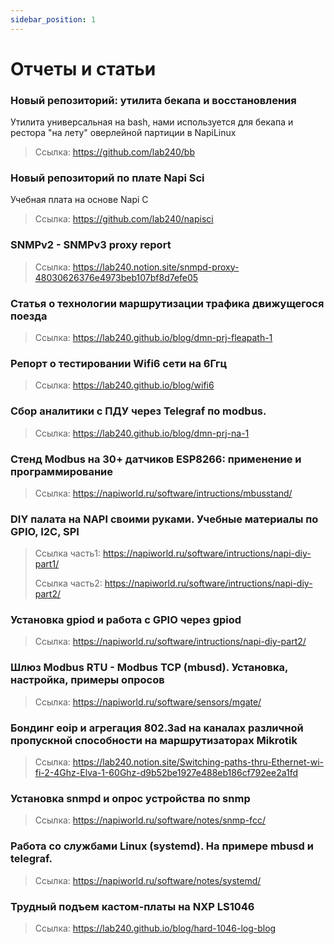 ```yaml
---
sidebar_position: 1
---
```


# Отчеты и статьи

### Новый репозиторий: утилита бекапа и восстановления

Утилита универсальная на bash, нами используется для бекапа и рестора "на лету" оверлейной партиции в NapiLinux

  >Ссылка: https://github.com/lab240/bb

### Новый репозиторий по плате Napi Sci

Учебная плата на основе Napi C

  >Ссылка: https://github.com/lab240/napisci

### SNMPv2 - SNMPv3 proxy report

  >Ссылка: https://lab240.notion.site/snmpd-proxy-48030626376e4973beb107bf8d7efe05

### Статья о технологии маршрутизации трафика движущегося поезда
  >Ссылка: https://lab240.github.io/blog/dmn-prj-fleapath-1

### Репорт о тестировании Wifi6 сети на 6Ггц
  >Ссылка: https://lab240.github.io/blog/wifi6

### Сбор аналитики с ПДУ через Telegraf по modbus.
  >Ссылка:  https://lab240.github.io/blog/dmn-prj-na-1

### Стенд Modbus на 30+ датчиков ESP8266: применение и программирование

  >Ссылка: https://napiworld.ru/software/intructions/mbusstand/

### DIY палата на NAPI своими руками. Учебные материалы по GPIO, I2C, SPI
  > Ссылка часть1: https://napiworld.ru/software/intructions/napi-diy-part1/
  >
  > Ссылка часть2: https://napiworld.ru/software/intructions/napi-diy-part2/

### Установка gpiod и работа с GPIO через gpiod

  > Ссылка: https://napiworld.ru/software/intructions/napi-diy-part2/

### Шлюз Modbus RTU - Modbus TCP (mbusd). Установка, настройка, примеры опросов

  > Ссылка: https://napiworld.ru/software/sensors/mgate/

### Бондинг eoip и агрегация 802.3ad на каналах различной пропускной способности на маршрутизаторах Mikrotik

> Ссылка: https://lab240.notion.site/Switching-paths-thru-Ethernet-wi-fi-2-4Ghz-Elva-1-60Ghz-d9b52be1927e488eb186cf792ee2a1fd


### Установка snmpd и опрос устройства по snmp

> Ссылка: https://napiworld.ru/software/notes/snmp-fcc/

### Работа со службами Linux (systemd). На примере mbusd и telegraf.

> Ссылка: https://napiworld.ru/software/notes/systemd/


### Трудный подъем кастом-платы на NXP LS1046

> Ссылка: https://lab240.github.io/blog/hard-1046-log-blog
